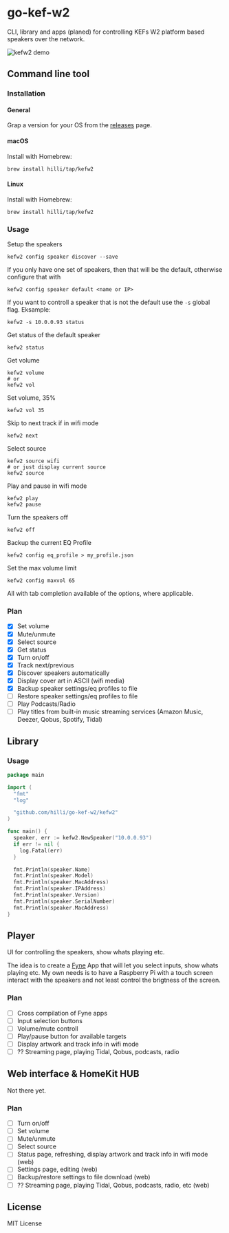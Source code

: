 # go-kef-w2

CLI, library and apps (planed) for controlling KEFs W2 platform based speakers over the network.

![kefw2 demo](https://github.com/hilli/go-kef-w2/assets/11922/a79f17bc-9c27-4b79-9f59-7be626265483)

## Command line tool

### Installation

#### General

Grap a version for your OS from the [releases](https://github.com/hilli/go-kef-w2/releases) page.

#### macOS

Install with Homebrew:

```shell
brew install hilli/tap/kefw2
```

#### Linux

Install with Homebrew:

```shell
brew install hilli/tap/kefw2
```

### Usage

Setup the speakers

```shell
kefw2 config speaker discover --save
```

If you only have one set of speakers, then that will be the default, otherwise configure that with

```shell
kefw2 config speaker default <name or IP>
```

If you want to controll a speaker that is not the default use the `-s` global flag. Eksample:

```shell
kefw2 -s 10.0.0.93 status
```

Get status of the default speaker

```shell
kefw2 status
```

Get volume

```shell
kefw2 volume
# or
kefw2 vol
```

Set volume, 35%

```shell
kefw2 vol 35
```

Skip to next track if in wifi mode

```shell
kefw2 next
```

Select source

```shell
kefw2 source wifi
# or just display current source
kefw2 source
```

Play and pause in wifi mode

```shell
kefw2 play
kefw2 pause
```

Turn the speakers off

```shell
kefw2 off
```

Backup the current EQ Profile

```shell
kefw2 config eq_profile > my_profile.json
```

Set the max volume limit

```shell
kefw2 config maxvol 65
```

All with tab completion available of the options, where applicable.

### Plan

- [x] Set volume
- [x] Mute/unmute
- [x] Select source
- [x] Get status
- [x] Turn on/off
- [x] Track next/previous
- [x] Discover speakers automatically
- [x] Display cover art in ASCII (wifi media)
- [x] Backup speaker settings/eq profiles to file
- [ ] Restore speaker settings/eq profiles to file
- [ ] Play Podcasts/Radio
- [ ] Play titles from built-in music streaming services (Amazon Music, Deezer, Qobus, Spotify, Tidal)

## Library

### Usage

```go
package main

import (
  "fmt"
  "log"

  "github.com/hilli/go-kef-w2/kefw2"
)

func main() {
  speaker, err := kefw2.NewSpeaker("10.0.0.93")
  if err != nil {
    log.Fatal(err)
  }

  fmt.Println(speaker.Name)
  fmt.Println(speaker.Model)
  fmt.Println(speaker.MacAddress)
  fmt.Println(speaker.IPAddress)
  fmt.Println(speaker.Version)
  fmt.Println(speaker.SerialNumber)
  fmt.Println(speaker.MacAddress)
}
```

## Player

UI for controlling the speakers, show whats playing etc.

The idea is to create a [Fyne](https://fyne.io/) App that will let you select inputs, show whats playing etc.
My own needs is to have a Raspberry Pi with a touch screen interact with the speakers and not least control the brigtness of the screen.

### Plan

- [ ] Cross compilation of Fyne apps
- [ ] Input selection buttons
- [ ] Volume/mute controll
- [ ] Play/pause button for available targets
- [ ] Display artwork and track info in wifi mode
- [ ] ?? Streaming page, playing Tidal, Qobus, podcasts, radio

## Web interface & HomeKit HUB

Not there yet.

### Plan

- [ ] Turn on/off
- [ ] Set volume
- [ ] Mute/unmute
- [ ] Select source
- [ ] Status page, refreshing, display artwork and track info in wifi mode (web)
- [ ] Settings page, editing (web)
- [ ] Backup/restore settings to file download (web)
- [ ] ?? Streaming page, playing Tidal, Qobus, podcasts, radio, etc (web)

## License

MIT License
